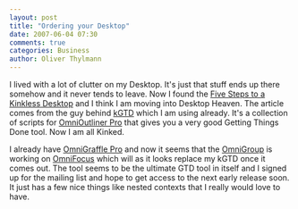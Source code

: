 ```yaml
---
layout: post
title: "Ordering your Desktop"
date: 2007-06-04 07:30
comments: true
categories: Business
author: Oliver Thylmann
---
```







I lived with a lot of clutter on my Desktop. It's just that stuff ends up there somehow and it never tends to leave. Now I found the [Five Steps to a Kinkless Desktop](http://www.kinkless.com/article/kinkless_desktop) and I think I am moving into Desktop Heaven. The article comes from the guy behind [kGTD](http://www.kinkless.com/kgtd) which I am using already. It's a collection of scripts for [OmniOutliner Pro](http://www.omnigroup.com/applications/omnioutliner/) that gives you a very good Getting Things Done tool. Now I am all Kinked.

I already have [OmniGraffle Pro](http://www.omnigroup.com/applications/omnigraffle/) and now it seems that the [OmniGroup](http://www.omnigroup.com) is working on [OmniFocus](http://www.omnigroup.com/applications/omnifocus/) which will as it looks replace my kGTD once it comes out. The tool seems to be the ultimate GTD tool in itself and I signed up for the mailing list and hope to get access to the next early release soon. It just has a few nice things like nested contexts that I really would love to have.

